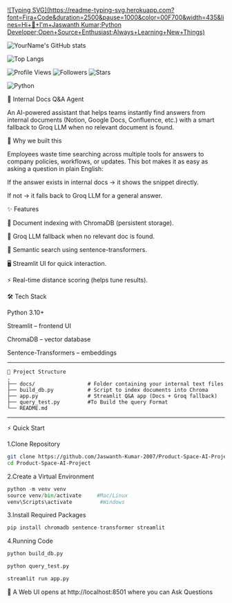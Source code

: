 [![Typing SVG](https://readme-typing-svg.herokuapp.com?font=Fira+Code&duration=2500&pause=1000&color=00F700&width=435&lines=Hi+👋+I'm+Jaswanth Kumar;Python Developer;Open+Source+Enthusiast;Always+Learning+New+Things)](https://git.io/typing-svg)

![YourName's GitHub stats](https://github-readme-stats.vercel.app/api?username=Jaswanth-Kumar-2007&show_icons=true&theme=radical)

![Top Langs](https://github-readme-stats.vercel.app/api/top-langs/?username=Jaswanth-Kumar-2007&layout=compact&theme=tokyonight)

![Profile Views](https://komarev.com/ghpvc/?username=Jaswanth-Kumar-2007&label=Profile%20views&color=0e75b6&style=flat)
![Followers](https://img.shields.io/github/followers/Jaswanth-Kumar-2007?label=Followers&style=social)
![Stars](https://img.shields.io/github/stars/Jaswanth-Kumar-2007?label=Stars&style=social)

![Python](https://img.shields.io/badge/Python-3776AB?style=for-the-badge&logo=python&logoColor=white)


📑 Internal Docs Q&A Agent 

An AI-powered assistant that helps teams instantly find answers from internal documents (Notion, Google Docs, Confluence, etc.) with a smart fallback to Groq LLM when no relevant document is found.

🚀 Why we built this

Employees waste time searching across multiple tools for answers to company policies, workflows, or updates.
This bot makes it as easy as asking a question in plain English:

If the answer exists in internal docs → it shows the snippet directly.

If not → it falls back to Groq LLM for a general answer.

✨ Features

📂 Document indexing with ChromaDB (persistent storage).

🤖 Groq LLM fallback when no relevant doc is found.

🔎 Semantic search using sentence-transformers.

🖥️ Streamlit UI for quick interaction.

⚡ Real-time distance scoring (helps tune results).

🛠️ Tech Stack

Python 3.10+

Streamlit
 – frontend UI

ChromaDB
 – vector database

Sentence-Transformers
 – embeddings

-------------------------------------------------------------------------------------------------------------------------------------------------------------------

```
📂 Project Structure 
.
├── docs/                 # Folder containing your internal text files
├── build_db.py           # Script to index documents into Chroma
├── app.py                # Streamlit Q&A app (Docs + Groq fallback)
├── query_test.py         #To Build the query Format
└── README.md
```


---------------------------------------------------------------------------------------------------------------------------------------------------------------------

⚡ Quick Start

1.Clone Repository
```bash
git clone https://github.com/Jaswanth-Kumar-2007/Product-Space-AI-Project.git
cd Product-Space-AI-Project
```

2.Create a Virtual Environment
```python
python -m venv venv
source venv/bin/activate     #Mac/Linux
venv\Scripts\activate         #Windows
```

3.Install Required Packages
```python
pip install chromadb sentence-transformer streamlit
```

4.Running Code
```python
python build_db.py
```

```python
python query_test.py
```

```python
streamlit run app.py
```

🫱 A Web UI opens at http://localhost:8501 where you can Ask Questions








